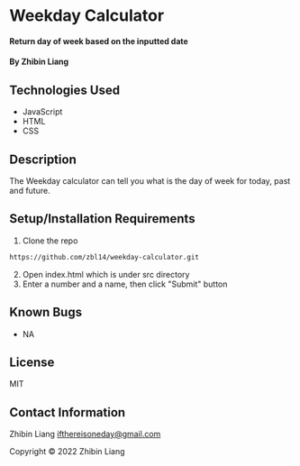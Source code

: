 # Weekday Calculator

#### Return day of week based on the inputted date

#### By Zhibin Liang

## Technologies Used

* JavaScript
* HTML
* CSS

## Description
The Weekday calculator can tell you what is the day of week for today, past and future.

## Setup/Installation Requirements
1. Clone the repo
```sh
https://github.com/zbl14/weekday-calculator.git
```
2. Open index.html which is under src directory
3. Enter a number and a name, then click "Submit" button

## Known Bugs
* NA

## License
MIT

## Contact Information
Zhibin Liang <ifthereisoneday@gmail.com>

Copyright &copy; 2022 Zhibin Liang